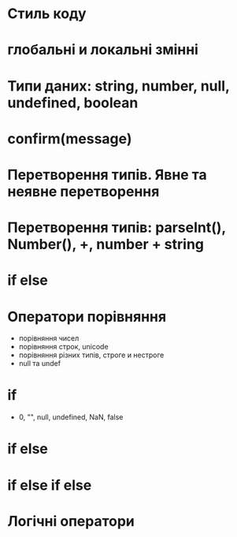 # Стиль коду
# глобальні и локальні змінні
# Типи даних: string, number, null, undefined, boolean
# confirm(message)
# Перетворення типів. Явне та неявне перетворення
# Перетворення типів: parseInt(), Number(), +, number + string
# if else
# Оператори порівняння
- порівняння чисел
- порівняння строк, unicode
- порівняння різних типів, строге и нестроге
- null та undef
# if
- 0, "", null, undefined, NaN, false
# if else
# if else if else
# Логічні оператори
